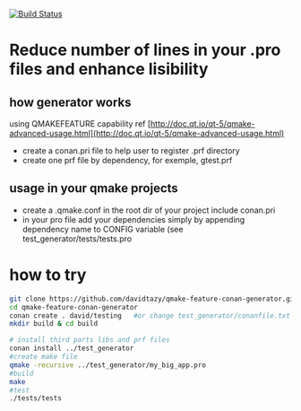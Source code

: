 [![Build Status](https://travis-ci.org/davidtazy/qmake-feature-conan-generator.svg?branch=master)](https://travis-ci.org/davidtazy/qmake-feature-conan-generator)

#  Reduce number of lines in your .pro files and enhance lisibility

## how generator works

using QMAKEFEATURE capability
ref [http://doc.qt.io/qt-5/qmake-advanced-usage.html](http://doc.qt.io/qt-5/qmake-advanced-usage.html)

* create a conan.pri file to help user to register .prf directory
* create one prf file by dependency, for exemple, gtest.prf

## usage in your qmake projects

* create a .qmake.conf in the root dir of your project include conan.pri 
* in your pro file add your dependencies simply by appending dependency name to CONFIG variable (see test_generator/tests/tests.pro

# how to try
```bash
git clone https://github.com/davidtazy/qmake-feature-conan-generator.git
cd qmake-feature-conan-generator
conan create . david/testing   #or change test_generator/conanfile.txt accordingly
mkdir build & cd build

# install third parts libs and prf files
conan install ../test_generator
#create make file
qmake -recursive ../test_generator/my_big_app.pro
#build
make
#test
./tests/tests
```


